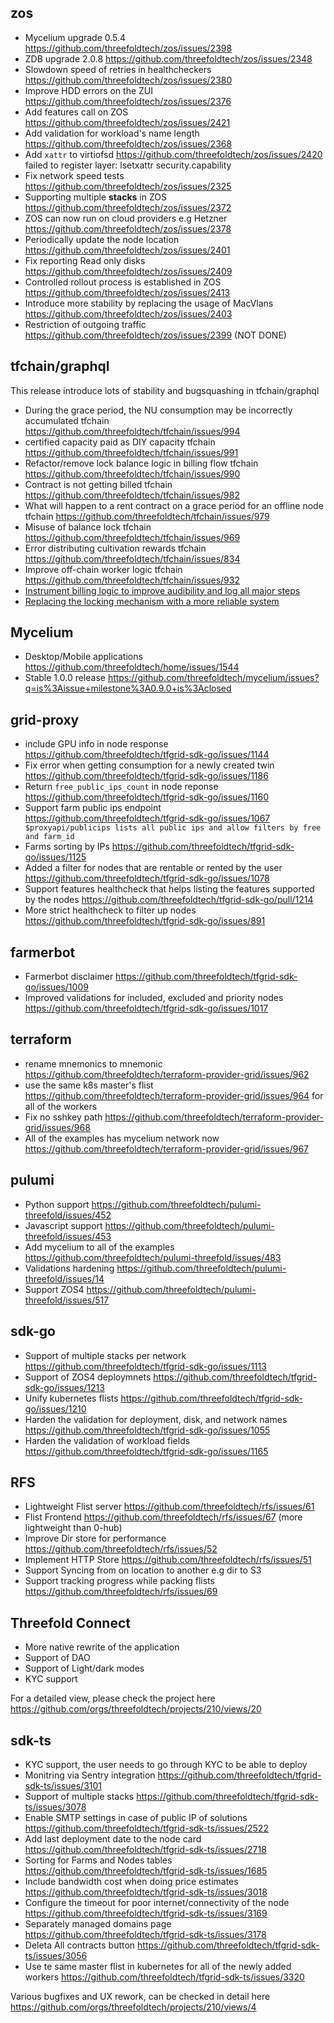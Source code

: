 ## zos

- Mycelium upgrade 0.5.4 https://github.com/threefoldtech/zos/issues/2398
- ZDB upgrade 2.0.8 https://github.com/threefoldtech/zos/issues/2348
- Slowdown speed of retries in healthcheckers https://github.com/threefoldtech/zos/issues/2380
- Improve HDD errors on the ZUI https://github.com/threefoldtech/zos/issues/2376
- Add features call on ZOS https://github.com/threefoldtech/zos/issues/2421
- Add validation for workload's name length https://github.com/threefoldtech/zos/issues/2368
- Add `xattr` to virtiofsd https://github.com/threefoldtech/zos/issues/2420 failed to register layer: lsetxattr security.capability
- Fix network speed tests https://github.com/threefoldtech/zos/issues/2325
- Supporting multiple **stacks** in ZOS https://github.com/threefoldtech/zos/issues/2372
- ZOS can now run on cloud providers e.g Hetzner https://github.com/threefoldtech/zos/issues/2378
- Periodically update the node location https://github.com/threefoldtech/zos/issues/2401
- Fix reporting Read only disks https://github.com/threefoldtech/zos/issues/2409
- Controlled rollout process is established in ZOS https://github.com/threefoldtech/zos/issues/2413
- Introduce more stability by replacing the usage of MacVlans https://github.com/threefoldtech/zos/issues/2403
- Restriction of outgoing traffic https://github.com/threefoldtech/zos/issues/2399 (NOT DONE)

## tfchain/graphql

This release introduce lots of stability and bugsquashing in tfchain/graphql
- During the grace period, the NU consumption may be incorrectly accumulated tfchain https://github.com/threefoldtech/tfchain/issues/994
- certified capacity paid as DIY capacity  tfchain https://github.com/threefoldtech/tfchain/issues/991
- Refactor/remove lock balance logic in billing flow tfchain https://github.com/threefoldtech/tfchain/issues/990
- Contract is not getting billed tfchain https://github.com/threefoldtech/tfchain/issues/982
- What will happen to a rent contract on a grace period for an offline node  tfchain https://github.com/threefoldtech/tfchain/issues/979
- Misuse of balance lock tfchain https://github.com/threefoldtech/tfchain/issues/969
- Error distributing cultivation rewards tfchain  https://github.com/threefoldtech/tfchain/issues/834
- Improve off-chain worker logic tfchain  https://github.com/threefoldtech/tfchain/issues/932
- [Instrument billing logic to improve audibility and log all major steps](https://github.com/threefoldtech/tfchain/issues/989)
- [Replacing the locking mechanism with a more reliable system](https://github.com/threefoldtech/tfchain/issues/990)


## Mycelium

- Desktop/Mobile applications https://github.com/threefoldtech/home/issues/1544
- Stable 1.0.0 release https://github.com/threefoldtech/mycelium/issues?q=is%3Aissue+milestone%3A0.9.0+is%3Aclosed


## grid-proxy

- include GPU info in node response https://github.com/threefoldtech/tfgrid-sdk-go/issues/1144
- Fix error when getting consumption for a newly created twin https://github.com/threefoldtech/tfgrid-sdk-go/issues/1186
- Return `free_public_ips_count` in node reponse https://github.com/threefoldtech/tfgrid-sdk-go/issues/1160
- Support farm public ips endpoint https://github.com/threefoldtech/tfgrid-sdk-go/issues/1067 `
$proxyapi/publicips lists all public ips and allow filters by free and farm_id`
- Farms sorting by IPs https://github.com/threefoldtech/tfgrid-sdk-go/issues/1125
- Added a filter for nodes that are rentable or rented by the user https://github.com/threefoldtech/tfgrid-sdk-go/issues/1078
- Support features healthcheck that helps listing the features supported by the nodes https://github.com/threefoldtech/tfgrid-sdk-go/pull/1214
- More strict healthcheck to filter up nodes https://github.com/threefoldtech/tfgrid-sdk-go/issues/891

## farmerbot
- Farmerbot disclaimer https://github.com/threefoldtech/tfgrid-sdk-go/issues/1009
- Improved validations for included, excluded and priority nodes https://github.com/threefoldtech/tfgrid-sdk-go/issues/1017


## terraform 

- rename mnemonics to mnemonic https://github.com/threefoldtech/terraform-provider-grid/issues/962
- use the same k8s master's flist https://github.com/threefoldtech/terraform-provider-grid/issues/964 for all of the workers
- Fix no sshkey path https://github.com/threefoldtech/terraform-provider-grid/issues/968
- All of the examples has mycelium network now https://github.com/threefoldtech/terraform-provider-grid/issues/967


## pulumi

- Python support https://github.com/threefoldtech/pulumi-threefold/issues/452
- Javascript support https://github.com/threefoldtech/pulumi-threefold/issues/453
- Add mycelium to all of the examples https://github.com/threefoldtech/pulumi-threefold/issues/483
- Validations hardening https://github.com/threefoldtech/pulumi-threefold/issues/14
- Support ZOS4 https://github.com/threefoldtech/pulumi-threefold/issues/517


## sdk-go

- Support of multiple stacks per network https://github.com/threefoldtech/tfgrid-sdk-go/issues/1113
- Support of ZOS4 deploymnets https://github.com/threefoldtech/tfgrid-sdk-go/issues/1213
- Unify kubernetes flists https://github.com/threefoldtech/tfgrid-sdk-go/issues/1210 
- Harden the validation for deployment, disk, and network names  https://github.com/threefoldtech/tfgrid-sdk-go/issues/1055 
- Harden the validation of workload fields https://github.com/threefoldtech/tfgrid-sdk-go/issues/1165


## RFS

- Lightweight Flist server https://github.com/threefoldtech/rfs/issues/61
- Flist Frontend https://github.com/threefoldtech/rfs/issues/67 (more lightweight than 0-hub)
- Improve Dir store for performance https://github.com/threefoldtech/rfs/issues/52
- Implement HTTP Store https://github.com/threefoldtech/rfs/issues/51
- Support Syncing from on location to another e.g dir to S3
- Support tracking progress while packing flists https://github.com/threefoldtech/rfs/issues/69

## Threefold Connect

- More native rewrite of the application
- Support of DAO
- Support of Light/dark modes
- KYC support

For a detailed view, please check the project here https://github.com/orgs/threefoldtech/projects/210/views/20

## sdk-ts

- KYC support, the user needs to go through KYC to be able to deploy
- Monitring via Sentry integration https://github.com/threefoldtech/tfgrid-sdk-ts/issues/3101
- Support of multiple stacks https://github.com/threefoldtech/tfgrid-sdk-ts/issues/3078
- Enable SMTP settings in case of public IP of solutions https://github.com/threefoldtech/tfgrid-sdk-ts/issues/2522
- Add last deployment date to the node card https://github.com/threefoldtech/tfgrid-sdk-ts/issues/2718
- Sorting for Farms and Nodes tables https://github.com/threefoldtech/tfgrid-sdk-ts/issues/1685
- Include bandwidth cost when doing price estimates https://github.com/threefoldtech/tfgrid-sdk-ts/issues/3018
- Configure the timeout for poor internet/connectivity of the node https://github.com/threefoldtech/tfgrid-sdk-ts/issues/3169
- Separately managed domains page https://github.com/threefoldtech/tfgrid-sdk-ts/issues/3178
- Deleta All contracts button https://github.com/threefoldtech/tfgrid-sdk-ts/issues/3056
- Use te same master flist in kubernetes for all of the newly added workers https://github.com/threefoldtech/tfgrid-sdk-ts/issues/3320 

Various bugfixes and UX rework, can be checked in detail here https://github.com/orgs/threefoldtech/projects/210/views/4